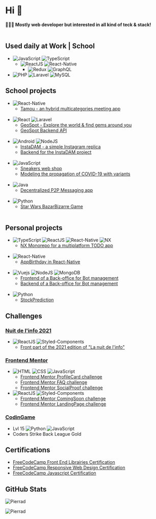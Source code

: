 # Hi 👋

<b>👨🏻‍💻 Mostly web developer but interested in all kind of teck & stack!</b>
<br />
<br />

## Used daily at Work | School

- <img src="https://img.shields.io/badge/JavaScript-F7DF1E?style=flat&logo=javascript&logoColor=black" alt="JavaScript" /> <img src="https://img.shields.io/badge/TypeScript-007ACC?style=flat&logo=typescript&logoColor=white" alt="TypeScript" />
  - <img src="https://img.shields.io/badge/React-20232A?style=flat&logo=react&logoColor=61DAFB" alt="ReactJS" /> <img src="https://img.shields.io/badge/React_Native-20232A?style=flat&logo=react&logoColor=61DAFB" alt="React-Native" />
    - <img src="https://img.shields.io/badge/Redux-593D88?style=flat&logo=redux&logoColor=white" alt="Redux" /> <img src="https://img.shields.io/badge/-GraphQL-E10098?style=flat&logo=graphql&logoColor=white" alt="GraphQL" />
- <img src="https://img.shields.io/badge/PHP-777BB4?style=flat&logo=php&logoColor=white" alt="PHP"/> <img src="https://img.shields.io/badge/Laravel-FF2D20?style=flat&logo=laravel&logoColor=white" alt="Laravel" /> <img src="https://img.shields.io/badge/MySQL-005C84?style=flat&logo=mysql&logoColor=white" alt="MySQL" />

## School projects

- <img src="https://img.shields.io/badge/React_Native-20232A?style=flat&logo=react&logoColor=61DAFB" alt="React-Native" /><br/>
  - <a href="https://github.com/Pierrad/Tamou"> Tamou - an hybrid multicategories meeting app </a><br/><br/>
- <img src="https://img.shields.io/badge/React-20232A?style=flat&logo=react&logoColor=61DAFB" alt="React" /> <img src="https://img.shields.io/badge/Laravel-FF2D20?style=flat&logo=laravel&logoColor=white" alt="Laravel" />
  - <a href="https://github.com/Pierrad/GeoSpot"> GeoSpot - Explore the world & find gems around you </a>
  - <a href="https://github.com/Pierrad/GeoSpot_API"> GeoSpot Backend API </a><br/><br/>
- <img src="https://img.shields.io/badge/Android-3DDC84?style=flat&logo=android&logoColor=white" alt="Android" /> <img src="https://img.shields.io/badge/node.js-6DA55F?style=flat&logo=node.js&logoColor=white" alt="NodeJS" /><br/>
  - <a href="https://github.com/Pierrad/InstaDAM"> InstaDAM - a simple Instagram replica </a>
  - <a href="https://github.com/Pierrad/InstaDAM_API"> Backend for the InstaDAM project </a><br/><br />
- <img src="https://img.shields.io/badge/JavaScript-F7DF1E?style=flat&logo=javascript&logoColor=black" alt="JavaScript" /><br/>
  - <a href="https://github.com/Pierrad/SneakersApp"> Sneakers web shop </a>  
  - <a href="https://github.com/nexus9111/modelisation"> Modeling the propagation of COVID-19 with variants </a><br/><br/>
- <img src="https://img.shields.io/badge/Java-ED8B00?style=flat&logo=java&logoColor=white" alt="Java"/><br/>
  - <a href="https://github.com/Pierrad/DecentralizedChatApp">Decentralized P2P Messaging app</a><br> <br />
- <img src="https://img.shields.io/badge/Python-3776AB?style=flat&logo=python&logoColor=white" alt="Python" /> <br />
  - <a href="https://github.com/Pierrad/Programmation/tree/master/Python/BazarBizarre"> Star Wars BazarBizarre Game</a><br/><br/>

## Personal projects

- <img src="https://img.shields.io/badge/TypeScript-007ACC?style=flat&logo=typescript&logoColor=white" alt="TypeScript" /> <img src="https://img.shields.io/badge/React-20232A?style=flat&logo=react&logoColor=61DAFB" alt="ReactJS" /> <img src="https://img.shields.io/badge/React_Native-20232A?style=flat&logo=react&logoColor=61DAFB" alt="React-Native" /> <img src="https://img.shields.io/badge/nx-143055?style=flat&logo=nx&logoColor=white" alt="NX" />
  - <a href="https://github.com/Pierrad/TodoProject">NX Monorepo for a multiplatform TODO app</a> <br /><br />
- <img src="https://img.shields.io/badge/React_Native-20232A?style=flat&logo=react&logoColor=61DAFB" alt="React-Native" /> <br/> 
  - <a href="https://github.com/Pierrad/AppBirthday">AppBirthday in React-Native</a> <br /> <br />
- <img src="https://img.shields.io/badge/vuejs-%2335495e.svg?style=flat&logo=vuedotjs&logoColor=%234FC08D" alt="Vuejs" /> <img src="https://img.shields.io/badge/node.js-6DA55F?style=flat&logo=node.js&logoColor=white" alt="NodeJS" /> <img src="https://img.shields.io/badge/MongoDB-%234ea94b.svg?style=flat&logo=mongodb&logoColor=white" alt="MongoDB" />  <br />
  - <a href="https://github.com/Pierrad/BotBackOfficeFront">Frontend of a Back-office for Bot management</a>
  - <a href="https://github.com/Pierrad/BotBackOfficeBack">Backend of a Back-office for Bot management</a> <br /> <br />
- <img src="https://img.shields.io/badge/Python-3776AB?style=flat&logo=python&logoColor=white" alt="Python" /> <br/>
  - <a href="https://github.com/Pierrad/IA_Python/tree/master/Stock_Prediction">StockPrediction</a> 

## Challenges

### <a href="https://www.nuitdelinfo.com/"> Nuit de l'info 2021 </a>
  - <img src="https://img.shields.io/badge/React-20232A?style=flat&logo=react&logoColor=61DAFB" alt="ReactJS" /> <img src="https://img.shields.io/badge/styled--components-DB7093?style=flat&logo=styled-components&logoColor=white" alt="Styled-Components" />
    - <a href="https://github.com/Pierrad/NDI-2021-Front">Front part of the 2021 edition of "La nuit de l'info"</a>

### <a href="https://www.frontendmentor.io/challenges"> Frontend Mentor </a>
  - <img src="https://img.shields.io/badge/HTML5-E34F26?style=flat&logo=html5&logoColor=white" alt="HTML" /> <img src="https://img.shields.io/badge/CSS3-1572B6?style=flat&logo=css3&logoColor=white" alt="CSS" /> <img src="https://img.shields.io/badge/JavaScript-F7DF1E?style=flat&logo=javascript&logoColor=black" alt="JavaScript" />
    - <a href="https://github.com/Pierrad/FrontendMentor_ProfileCard"> Frontend Mentor ProfileCard challenge </a>
    - <a href="https://github.com/Pierrad/FrontendMentor_FAQ"> Frontend Mentor FAQ challenge </a>
    - <a href="https://github.com/Pierrad/FrontendMentor_SocialProof"> Frontend Mentor SocialProof challenge </a>
  - <img src="https://img.shields.io/badge/React-20232A?style=flat&logo=react&logoColor=61DAFB" alt="ReactJS" /> <img src="https://img.shields.io/badge/styled--components-DB7093?style=flat&logo=styled-components&logoColor=white" alt="Styled-Components" />
    - <a href="https://github.com/Pierrad/FrontendMentor_ComingSoon"> Frontend Mentor ComingSoon challenge </a>
    - <a href="https://github.com/Pierrad/FrontendMentor_LandingPage"> Frontend Mentor LandingPage challenge </a>

### <a href="https://www.codingame.com/profile/e39c47b6d62de02097ac0e23966fbd203133923"> CodinGame </a>
  - Lvl 15 <img src="https://img.shields.io/badge/Python-3776AB?style=flat&logo=python&logoColor=white" alt="Python" /> <img src="https://img.shields.io/badge/JavaScript-F7DF1E?style=flat&logo=javascript&logoColor=black" alt="JavaScript" />
  - Coders Strike Back League Gold

## Certifications
  - <a href="https://github.com/Pierrad/FreeCodeCamp_ReactJS"> FreeCodeCamp Front End Librairies Certification </a><br>
  - <a href="https://github.com/Pierrad/FreeCodeCamp_HTML_CSS"> FreeCodeCamp Responsive Web Design Certification </a>
  - <a href="https://github.com/Pierrad/FreeCodeCamp_JavaScript"> FreeCodeCamp Javascript Certification </a>


## GitHub Stats
<p><img  src="https://github-readme-stats.vercel.app/api?username=Pierrad&show_icons=true&locale=en&theme=radical" alt="Pierrad" /></p>  

<p><img src="https://github-readme-streak-stats.herokuapp.com/?user=Pierrad&theme=radical&hide_border=false" alt="Pierrad" /></p>

